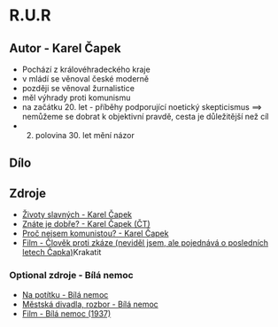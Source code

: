 # R.U.R

## Autor - Karel Čapek

- Pochází z královéhradeckého kraje
- v mládí se věnoval české moderně
- později se věnoval žurnalistice
- měl výhrady proti komunismu
- na začátku 20. let - příběhy podporující noetický skepticismus ==> nemůžeme se dobrat k objektivní pravdě, cesta je důležitější než cíl
- 2. polovina 30. let mění názor

## Dílo

## Zdroje

- [Životy slavných - Karel Čapek](https://www.youtube.com/watch?v=q4zCDYqeHSE)
- [Znáte je dobře? - Karel Čapek (ČT)](https://www.ceskatelevize.cz/porady/10087924982-znate-je-dobre/206562230460002/)
- [Proč nejsem komunistou? - Karel Čapek](https://www.moderni-dejiny.cz/clanek/karel-capek-proc-nejsem-komunistou/)
- [Film - Člověk proti zkáze (neviděl jsem, ale pojednává o posledních letech Čapka)](https://www.youtube.com/watch?v=DCmvVpqtp0A)Krakatit

### Optional zdroje - Bílá nemoc

- [Na potítku - Bílá nemoc](https://www.youtube.com/watch?v=y9gwXi-tPpI)
- [Městská divadla, rozbor - Bílá nemoc](https://www.ceskatelevize.cz/porady/15730334849-maturita-v-podani-mestskych-divadel-prazskych/223938000130009/)
- [Film - Bílá nemoc (1937)](https://www.youtube.com/watch?v=N8hM32yn5RM)